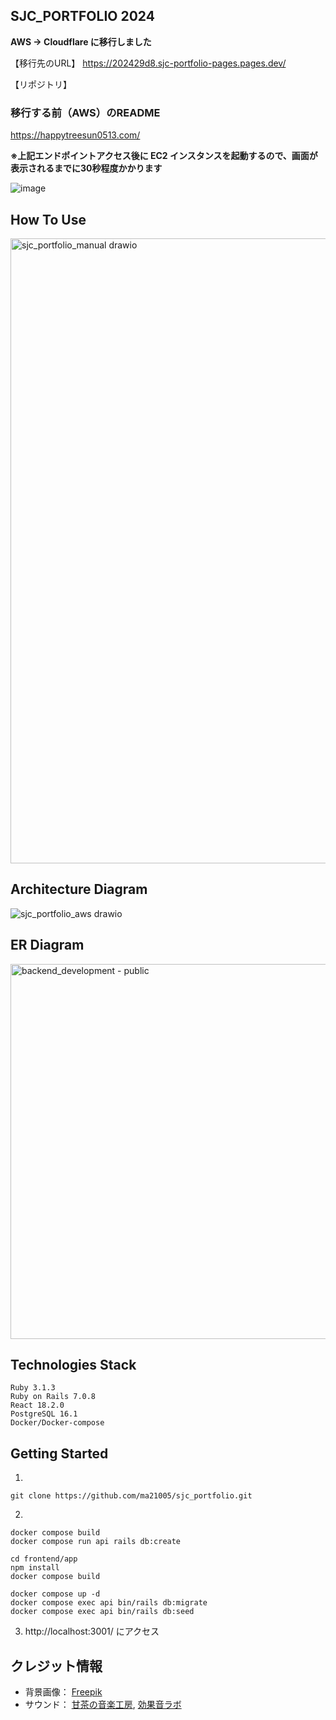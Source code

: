 ## SJC_PORTFOLIO 2024
**AWS → Cloudflare に移行しました**

【移行先のURL】
https://202429d8.sjc-portfolio-pages.pages.dev/

【リポジトリ】


### 移行する前（AWS）のREADME

https://happytreesun0513.com/

**※上記エンドポイントアクセス後に EC2 インスタンスを起動するので、画面が表示されるまでに30秒程度かかります**

![image](https://github.com/user-attachments/assets/7bc775de-dfc2-4821-bbb6-3cfe44072011)

## How To Use
<img src="https://github.com/user-attachments/assets/8634f3d1-b705-4359-92e6-8d5f85c9fd3b" width="1000" alt="sjc_portfolio_manual drawio">

## Architecture Diagram
![sjc_portfolio_aws drawio](https://github.com/user-attachments/assets/d7213a36-aba7-42d8-aab0-a5ade1ccb7b5)

## ER Diagram
<img src="https://github.com/user-attachments/assets/1b482ab7-9ba8-449d-b6b0-508ae8f7c3ac" width="600" alt="backend_development - public">

## Technologies Stack
```
Ruby 3.1.3
Ruby on Rails 7.0.8
React 18.2.0
PostgreSQL 16.1
Docker/Docker-compose
```


## Getting Started
1.
```
git clone https://github.com/ma21005/sjc_portfolio.git
```

2.
```
docker compose build
docker compose run api rails db:create

cd frontend/app
npm install
docker compose build

docker compose up -d
docker compose exec api bin/rails db:migrate
docker compose exec api bin/rails db:seed
```

3. http://localhost:3001/ にアクセス


## クレジット情報
- 背景画像： [Freepik](https://jp.freepik.com/free-photo/flat-lay-desk-arrangement-with-copy-space_13523365.htm#query=%E6%9C%BA%E3%81%AE%E4%B8%8A&position=2&from_view=keyword&track=ais&uuid=5d5dda67-b9ac-430f-a6fa-2c57dda79f84)
- サウンド： [甘茶の音楽工房](https://amachamusic.chagasi.com), [効果音ラボ](https://soundeffect-lab.info)
